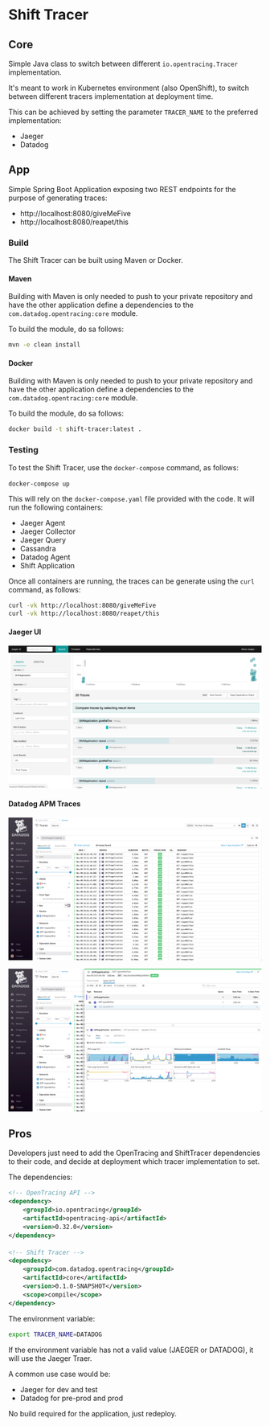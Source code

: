 # Shift Tracer

## Core
Simple Java class to switch between different ```io.opentracing.Tracer``` implementation.

It's meant to work in Kubernetes environment (also OpenShift), to switch between different tracers implementation at deployment time.

This can be achieved by setting the parameter ```TRACER_NAME``` to the preferred implementation:
* Jaeger
* Datadog

## App
Simple Spring Boot Application exposing two REST endpoints for the purpose of generating traces:
* http://localhost:8080/giveMeFive
* http://localhost:8080/reapet/this

### Build
The Shift Tracer can be built using Maven or Docker. 

#### Maven
Building with Maven is only needed to push to your private repository and have the other application define a dependencies to the ```com.datadog.opentracing:core``` module.

To build the module, do sa follows:

```bash
mvn -e clean install
```

#### Docker
Building with Maven is only needed to push to your private repository and have the other application define a dependencies to the ```com.datadog.opentracing:core``` module.

To build the module, do sa follows:

```bash
docker build -t shift-tracer:latest .
```

### Testing
To test the Shift Tracer, use the ```docker-compose``` command, as follows:

```docker-compose up```

This will rely on the ```docker-compose.yaml``` file provided with the code.
It will run the following containers:
* Jaeger Agent
* Jaeger Collector
* Jaeger Query
* Cassandra
* Datadog Agent
* Shift Application
 
Once all containers are running, the traces can be generate using the ```curl``` command, as follows:
```bash
curl -vk http://localhost:8080/giveMeFive
curl -vk http://localhost:8080/reapet/this
```

#### Jaeger UI

![Jaeger UI](jaeger-ui-01.png)

#### Datadog APM Traces

![Datadog APM Traces](datadog-apm-traces-01.png)

![Datadog APM Traces](datadog-apm-traces-02.png)


## Pros
Developers just need to add the OpenTracing and ShiftTracer dependencies to their code, and decide at deployment which tracer implementation to set.

The dependencies:
```xml
<!-- OpenTracing API -->
<dependency>
    <groupId>io.opentracing</groupId>
    <artifactId>opentracing-api</artifactId>
    <version>0.32.0</version>
</dependency>

<!-- Shift Tracer -->
<dependency>
    <groupId>com.datadog.opentracing</groupId>
    <artifactId>core</artifactId>
    <version>0.1.0-SNAPSHOT</version>
    <scope>compile</scope>
</dependency>
```

The environment variable:
```bash
export TRACER_NAME=DATADOG
```

If the environment variable has not a valid value (JAEGER or DATADOG), it will use the Jaeger Traer.

A common use case would be:
* Jaeger for dev and test
* Datadog for pre-prod and prod

No build required for the application, just redeploy.
